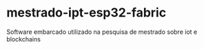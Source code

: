 # mestrado-ipt-esp32-fabric
Software embarcado utilizado na pesquisa de mestrado sobre iot e blockchains
